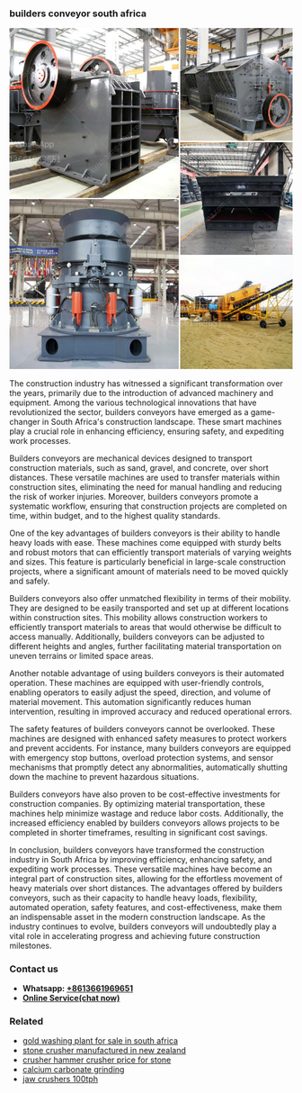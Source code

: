 <h3>builders conveyor south africa</h3><img src='1706755472.jpg' alt=''><p>The construction industry has witnessed a significant transformation over the years, primarily due to the introduction of advanced machinery and equipment. Among the various technological innovations that have revolutionized the sector, builders conveyors have emerged as a game-changer in South Africa's construction landscape. These smart machines play a crucial role in enhancing efficiency, ensuring safety, and expediting work processes.</p><p>Builders conveyors are mechanical devices designed to transport construction materials, such as sand, gravel, and concrete, over short distances. These versatile machines are used to transfer materials within construction sites, eliminating the need for manual handling and reducing the risk of worker injuries. Moreover, builders conveyors promote a systematic workflow, ensuring that construction projects are completed on time, within budget, and to the highest quality standards.</p><p>One of the key advantages of builders conveyors is their ability to handle heavy loads with ease. These machines come equipped with sturdy belts and robust motors that can efficiently transport materials of varying weights and sizes. This feature is particularly beneficial in large-scale construction projects, where a significant amount of materials need to be moved quickly and safely.</p><p>Builders conveyors also offer unmatched flexibility in terms of their mobility. They are designed to be easily transported and set up at different locations within construction sites. This mobility allows construction workers to efficiently transport materials to areas that would otherwise be difficult to access manually. Additionally, builders conveyors can be adjusted to different heights and angles, further facilitating material transportation on uneven terrains or limited space areas.</p><p>Another notable advantage of using builders conveyors is their automated operation. These machines are equipped with user-friendly controls, enabling operators to easily adjust the speed, direction, and volume of material movement. This automation significantly reduces human intervention, resulting in improved accuracy and reduced operational errors.</p><p>The safety features of builders conveyors cannot be overlooked. These machines are designed with enhanced safety measures to protect workers and prevent accidents. For instance, many builders conveyors are equipped with emergency stop buttons, overload protection systems, and sensor mechanisms that promptly detect any abnormalities, automatically shutting down the machine to prevent hazardous situations.</p><p>Builders conveyors have also proven to be cost-effective investments for construction companies. By optimizing material transportation, these machines help minimize wastage and reduce labor costs. Additionally, the increased efficiency enabled by builders conveyors allows projects to be completed in shorter timeframes, resulting in significant cost savings.</p><p>In conclusion, builders conveyors have transformed the construction industry in South Africa by improving efficiency, enhancing safety, and expediting work processes. These versatile machines have become an integral part of construction sites, allowing for the effortless movement of heavy materials over short distances. The advantages offered by builders conveyors, such as their capacity to handle heavy loads, flexibility, automated operation, safety features, and cost-effectiveness, make them an indispensable asset in the modern construction landscape. As the industry continues to evolve, builders conveyors will undoubtedly play a vital role in accelerating progress and achieving future construction milestones.</p><h3>Contact us</h3><ul><li><strong>Whatsapp:&nbsp;<a href="https://wa.me/8613661969651">+8613661969651</a></strong></li><li><a href="https://swt.shibang-china.com/?git&amp;zhl&amp;builders conveyor south africa"><strong>Online Service(chat now)</strong></a></li></ul><h3>Related</h3><ul><li><a href='gold washing plant for sale in south africa.md'>gold washing plant for sale in south africa</a></li><li><a href='stone crusher manufactured in new zealand.md'>stone crusher manufactured in new zealand</a></li><li><a href='crusher hammer crusher price for stone.md'>crusher hammer crusher price for stone</a></li><li><a href='calcium carbonate grinding.md'>calcium carbonate grinding</a></li><li><a href='jaw crushers 100tph.md'>jaw crushers 100tph</a></li></ul>
